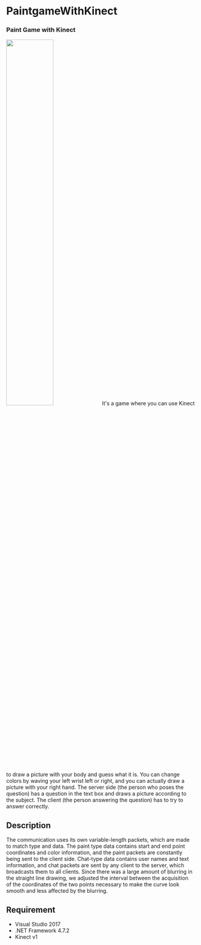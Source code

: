 PaintgameWithKinect
====
### Paint Game with Kinect
<img src="https://github.com/ayk24/paintgame_with_kinect/blob/master/doc/app.png" width=50%>
It's a game where you can use Kinect to draw a picture with your body and guess what it is.
You can change colors by waving your left wrist left or right, and you can actually draw a picture with your right hand.
The server side (the person who poses the question) has a question in the text box and draws a picture according to the subject.
The client (the person answering the question) has to try to answer correctly.<br>

## Description
The communication uses its own variable-length packets, which are made to match type and data.
The paint type data contains start and end point coordinates and color information, and the paint packets are constantly being sent to the client side.
Chat-type data contains user names and text information, and chat packets are sent by any client to the server, which broadcasts them to all clients.
Since there was a large amount of blurring in the straight line drawing, we adjusted the interval between the acquisition of the coordinates of the two points necessary to make the curve look smooth and less affected by the blurring.<br>

## Requirement
* Visual Studio 2017
* .NET Framework 4.7.2
* Kinect v1
